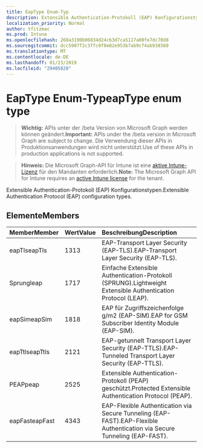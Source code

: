 ```yaml
---
title: EapType Enum-Typ
description: Extensible Authentication-Protokoll (EAP) Konfigurationstypen.
localization_priority: Normal
author: tfitzmac
ms.prod: Intune
ms.openlocfilehash: 268a3190b06834d24c63d7ca5117a00fe7dc70d8
ms.sourcegitcommit: dcc5907f2c3ffc0f0e82e953b7ab9cf4ab938360
ms.translationtype: MT
ms.contentlocale: de-DE
ms.lasthandoff: 01/23/2019
ms.locfileid: "29405828"
---
```

# <a name="eaptype-enum-type"></a><span data-ttu-id="1470b-103">EapType Enum-Typ</span><span class="sxs-lookup"><span data-stu-id="1470b-103">eapType enum type</span></span>

> <span data-ttu-id="1470b-104">**Wichtig:** APIs unter der /beta Version von Microsoft Graph werden können geändert.</span><span class="sxs-lookup"><span data-stu-id="1470b-104">**Important:** APIs under the /beta version in Microsoft Graph are subject to change.</span></span> <span data-ttu-id="1470b-105">Die Verwendung dieser APIs in Produktionsanwendungen wird nicht unterstützt.</span><span class="sxs-lookup"><span data-stu-id="1470b-105">Use of these APIs in production applications is not supported.</span></span>

> <span data-ttu-id="1470b-106">**Hinweis:** Die Microsoft Graph-API für Intune ist eine [aktive Intune-Lizenz](https://go.microsoft.com/fwlink/?linkid=839381) für den Mandanten erforderlich.</span><span class="sxs-lookup"><span data-stu-id="1470b-106">**Note:** The Microsoft Graph API for Intune requires an [active Intune license](https://go.microsoft.com/fwlink/?linkid=839381) for the tenant.</span></span>

<span data-ttu-id="1470b-107">Extensible Authentication-Protokoll (EAP) Konfigurationstypen.</span><span class="sxs-lookup"><span data-stu-id="1470b-107">Extensible Authentication Protocol (EAP) configuration types.</span></span>

## <a name="members"></a><span data-ttu-id="1470b-108">Elemente</span><span class="sxs-lookup"><span data-stu-id="1470b-108">Members</span></span>
|<span data-ttu-id="1470b-109">Member</span><span class="sxs-lookup"><span data-stu-id="1470b-109">Member</span></span>|<span data-ttu-id="1470b-110">Wert</span><span class="sxs-lookup"><span data-stu-id="1470b-110">Value</span></span>|<span data-ttu-id="1470b-111">Beschreibung</span><span class="sxs-lookup"><span data-stu-id="1470b-111">Description</span></span>|
|:---|:---|:---|
|<span data-ttu-id="1470b-112">eapTls</span><span class="sxs-lookup"><span data-stu-id="1470b-112">eapTls</span></span>|<span data-ttu-id="1470b-113">13</span><span class="sxs-lookup"><span data-stu-id="1470b-113">13</span></span>|<span data-ttu-id="1470b-114">EAP-Transport Layer Security (EAP-TLS).</span><span class="sxs-lookup"><span data-stu-id="1470b-114">EAP-Transport Layer Security (EAP-TLS).</span></span>|
|<span data-ttu-id="1470b-115">Sprung</span><span class="sxs-lookup"><span data-stu-id="1470b-115">leap</span></span>|<span data-ttu-id="1470b-116">17</span><span class="sxs-lookup"><span data-stu-id="1470b-116">17</span></span>|<span data-ttu-id="1470b-117">Einfache Extensible Authentication-Protokoll (SPRUNG).</span><span class="sxs-lookup"><span data-stu-id="1470b-117">Lightweight Extensible Authentication Protocol (LEAP).</span></span>|
|<span data-ttu-id="1470b-118">eapSim</span><span class="sxs-lookup"><span data-stu-id="1470b-118">eapSim</span></span>|<span data-ttu-id="1470b-119">18</span><span class="sxs-lookup"><span data-stu-id="1470b-119">18</span></span>|<span data-ttu-id="1470b-120">EAP für Zugriffszeichenfolge g/m2 (EAP-SIM).</span><span class="sxs-lookup"><span data-stu-id="1470b-120">EAP for GSM Subscriber Identity Module (EAP-SIM).</span></span>|
|<span data-ttu-id="1470b-121">eapTtls</span><span class="sxs-lookup"><span data-stu-id="1470b-121">eapTtls</span></span>|<span data-ttu-id="1470b-122">21</span><span class="sxs-lookup"><span data-stu-id="1470b-122">21</span></span>|<span data-ttu-id="1470b-123">EAP-getunnelt Transport Layer Security (EAP-TTLS).</span><span class="sxs-lookup"><span data-stu-id="1470b-123">EAP-Tunneled Transport Layer Security (EAP-TTLS).</span></span>|
|<span data-ttu-id="1470b-124">PEAP</span><span class="sxs-lookup"><span data-stu-id="1470b-124">peap</span></span>|<span data-ttu-id="1470b-125">25</span><span class="sxs-lookup"><span data-stu-id="1470b-125">25</span></span>|<span data-ttu-id="1470b-126">Extensible Authentication-Protokoll (PEAP) geschützt.</span><span class="sxs-lookup"><span data-stu-id="1470b-126">Protected Extensible Authentication Protocol (PEAP).</span></span>|
|<span data-ttu-id="1470b-127">eapFast</span><span class="sxs-lookup"><span data-stu-id="1470b-127">eapFast</span></span>|<span data-ttu-id="1470b-128">43</span><span class="sxs-lookup"><span data-stu-id="1470b-128">43</span></span>|<span data-ttu-id="1470b-129">EAP-Flexible Authentication via Secure Tunneling (EAP-FAST).</span><span class="sxs-lookup"><span data-stu-id="1470b-129">EAP-Flexible Authentication via Secure Tunneling (EAP-FAST).</span></span>|




